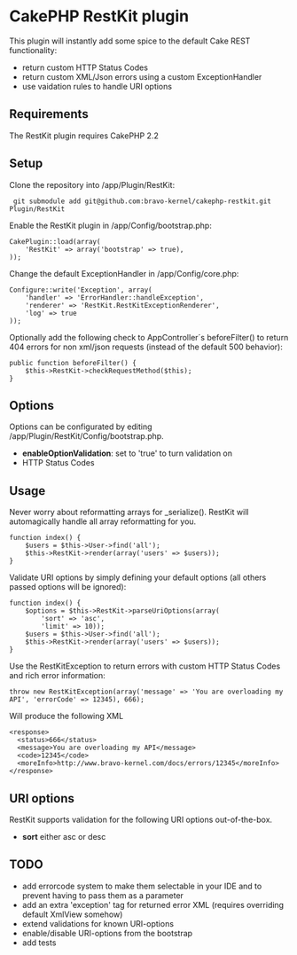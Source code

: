 # CakePHP RestKit plugin

This plugin will instantly add some spice to the default Cake REST functionality:

* return custom HTTP Status Codes
* return custom XML/Json errors using a custom ExceptionHandler
* use vaidation rules to handle URI options

## Requirements

The RestKit plugin requires CakePHP 2.2

## Setup

Clone the repository into /app/Plugin/RestKit:

     git submodule add git@github.com:bravo-kernel/cakephp-restkit.git Plugin/RestKit


Enable the RestKit plugin in /app/Config/bootstrap.php:

    CakePlugin::load(array(
        'RestKit' => array('bootstrap' => true),
    ));

Change the default ExceptionHandler in /app/Config/core.php:

    Configure::write('Exception', array(
        'handler' => 'ErrorHandler::handleException',
        'renderer' => 'RestKit.RestKitExceptionRenderer',
        'log' => true
    ));

Optionally add the following check to AppController´s beforeFilter() to return
404 errors for non xml/json requests (instead of the default 500 behavior):

    public function beforeFilter() {
        $this->RestKit->checkRequestMethod($this);
    }

## Options

Options can be configurated by editing /app/Plugin/RestKit/Config/bootstrap.php.

* **enableOptionValidation**: set to 'true' to turn validation on
* HTTP Status Codes

## Usage

Never worry about reformatting arrays for _serialize(). RestKit will automagically
handle all array reformatting for you.

    function index() {
        $users = $this->User->find('all');
        $this->RestKit->render(array('users' => $users));
    }

Validate URI options by simply defining your default options (all others passed
options will be ignored):

    function index() {
        $options = $this->RestKit->parseUriOptions(array(
            'sort' => 'asc',
            'limit' => 10));
        $users = $this->User->find('all');
        $this->RestKit->render(array('users' => $users));
    }

Use the RestKitException to return errors with custom HTTP Status Codes and rich
error information:

    throw new RestKitException(array('message' => 'You are overloading my API', 'errorCode' => 12345), 666);

Will produce the following XML

    <response>
      <status>666</status>
      <message>You are overloading my API</message>
      <code>12345</code>
      <moreInfo>http://www.bravo-kernel.com/docs/errors/12345</moreInfo>
    </response>

## URI options ##

RestKit supports validation for the following URI options out-of-the-box.

* **sort** either asc or desc

## TODO ##

* add errorcode system to make them selectable in your IDE and to prevent having to pass them as a parameter
* add an extra 'exception' tag for returned error XML (requires overriding default XmlView somehow)
* extend validations for known URI-options
* enable/disable URI-options from the bootstrap
* add tests